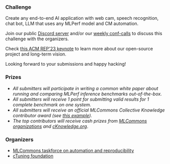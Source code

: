### Challenge

Create any end-to-end AI application with web cam, speech recognition, chat bot, LLM
that uses any MLPerf model and CM automation.

Join our public [Discord server](https://discord.gg/JjWNWXKxwT) and/or
our [weekly conf-calls](https://docs.google.com/document/d/1zMNK1m_LhWm6jimZK6YE05hu4VH9usdbKJ3nBy-ZPAw/edit)
to discuss this challenge with the organizers.

Check [this ACM REP'23 keynote](https://doi.org/10.5281/zenodo.8105339) to learn more about our open-source project and long-term vision.

Looking forward to your submissions and happy hacking!

### Prizes

* *All submitters will participate in writing a common white paper about running and comparing MLPerf inference benchmarks out-of-the-box.*
* *All submitters will receive 1 point for submitting valid results for 1 complete benchmark on one system.*
* *All submitters will receive an official MLCommons Collective Knowledge contributor award (see [this example](https://ctuning.org/awards/ck-award-202307-zhu.pdf)).*
* *The top contributors will receive cash prizes from [MLCommons organizations](https://mlcommons.org) and [cKnowledge.org](https://www.linkedin.com/company/cknowledge)*.


### Organizers

* [MLCommons taskforce on automation and reproducibility](https://cKnowledge.org/mlcommons-taskforce)
* [cTuning foundation](https://cTuning.org)

